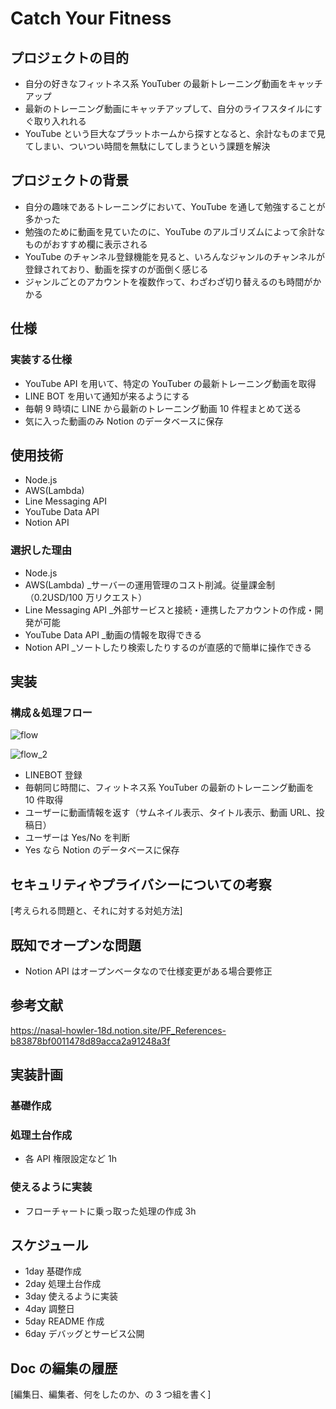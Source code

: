 # Catch Your Fitness

## プロジェクトの目的

- 自分の好きなフィットネス系 YouTuber の最新トレーニング動画をキャッチアップ
- 最新のトレーニング動画にキャッチアップして、自分のライフスタイルにすぐ取り入れれる
- YouTube という巨大なプラットホームから探すとなると、余計なものまで見てしまい、ついつい時間を無駄にしてしまうという課題を解決

## プロジェクトの背景

- 自分の趣味であるトレーニングにおいて、YouTube を通して勉強することが多かった
- 勉強のために動画を見ていたのに、YouTube のアルゴリズムによって余計なものがおすすめ欄に表示される
- YouTube のチャンネル登録機能を見ると、いろんなジャンルのチャンネルが登録されており、動画を探すのが面倒く感じる
- ジャンルごとのアカウントを複数作って、わざわざ切り替えるのも時間がかかる

## 仕様

### 実装する仕様

- YouTube API を用いて、特定の YouTuber の最新トレーニング動画を取得
- LINE BOT を用いて通知が来るようにする
- 毎朝 9 時頃に LINE から最新のトレーニング動画 10 件程まとめて送る
- 気に入った動画のみ Notion のデータベースに保存

## 使用技術

- Node.js
- AWS(Lambda)
- Line Messaging API
- YouTube Data API
- Notion API

### 選択した理由

- Node.js
- AWS(Lambda)
  \_サーバーの運用管理のコスト削減。従量課金制（0.2USD/100 万リクエスト）
- Line Messaging API
  \_外部サービスと接続・連携したアカウントの作成・開発が可能
- YouTube Data API
  \_動画の情報を取得できる
- Notion API
  \_ソートしたり検索したりするのが直感的で簡単に操作できる

## 実装

### 構成＆処理フロー

![flow](https://user-images.githubusercontent.com/73515602/154196450-b04b44be-2ddc-4302-aca6-942a9fde6fa7.jpeg)

![flow_2](https://user-images.githubusercontent.com/73515602/154202373-afa1ba2d-57d9-48e5-92bf-e4936955bc84.jpeg)

- LINEBOT 登録
- 毎朝同じ時間に、フィットネス系 YouTuber の最新のトレーニング動画を 10 件取得
- ユーザーに動画情報を返す（サムネイル表示、タイトル表示、動画 URL、投稿日）
- ユーザーは Yes/No を判断
- Yes なら Notion のデータベースに保存

## セキュリティやプライバシーについての考察

[考えられる問題と、それに対する対処方法]

## 既知でオープンな問題

- Notion API はオープンベータなので仕様変更がある場合要修正

<!-- ## テスト計画、モニタープラン

[思いついたテストを思いついただけ書く]
[テストケースの記述]
[運用時の考慮。障害の発見方法や、復旧方法など] -->

## 参考文献

https://nasal-howler-18d.notion.site/PF_References-b83878bf0011478d89acca2a91248a3f

## 実装計画

### 基礎作成

### 処理土台作成

- 各 API 権限設定など 1h

### 使えるように実装

- フローチャートに乗っ取った処理の作成 3h

## スケジュール

- 1day 基礎作成
- 2day 処理土台作成
- 3day 使えるように実装
- 4day 調整日
- 5day README 作成
- 6day デバッグとサービス公開

## Doc の編集の履歴

[編集日、編集者、何をしたのか、の 3 つ組を書く]
